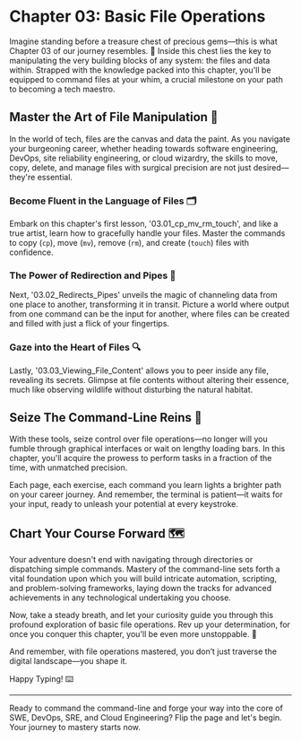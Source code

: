 # Chapter 03: Basic File Operations

Imagine standing before a treasure chest of precious gems—this is what Chapter 03 of our journey resembles. 💎 Inside this chest lies the key to manipulating the very building blocks of any system: the files and data within. Strapped with the knowledge packed into this chapter, you'll be equipped to command files at your whim, a crucial milestone on your path to becoming a tech maestro.

## Master the Art of File Manipulation 🎨

In the world of tech, files are the canvas and data the paint. As you navigate your burgeoning career, whether heading towards software engineering, DevOps, site reliability engineering, or cloud wizardry, the skills to move, copy, delete, and manage files with surgical precision are not just desired—they're essential.

### Become Fluent in the Language of Files 🗂

Embark on this chapter's first lesson, '03.01_cp_mv_rm_touch', and like a true artist, learn how to gracefully handle your files. Master the commands to copy (`cp`), move (`mv`), remove (`rm`), and create (`touch`) files with confidence.

### The Power of Redirection and Pipes 🚰

Next, '03.02_Redirects_Pipes' unveils the magic of channeling data from one place to another, transforming it in transit. Picture a world where output from one command can be the input for another, where files can be created and filled with just a flick of your fingertips.

### Gaze into the Heart of Files 🔍

Lastly, '03.03_Viewing_File_Content' allows you to peer inside any file, revealing its secrets. Glimpse at file contents without altering their essence, much like observing wildlife without disturbing the natural habitat.

## Seize The Command-Line Reins 🏇

With these tools, seize control over file operations—no longer will you fumble through graphical interfaces or wait on lengthy loading bars. In this chapter, you'll acquire the prowess to perform tasks in a fraction of the time, with unmatched precision.

Each page, each exercise, each command you learn lights a brighter path on your career journey. And remember, the terminal is patient—it waits for your input, ready to unleash your potential at every keystroke.

## Chart Your Course Forward 🗺

Your adventure doesn't end with navigating through directories or dispatching simple commands. Mastery of the command-line sets forth a vital foundation upon which you will build intricate automation, scripting, and problem-solving frameworks, laying down the tracks for advanced achievements in any technological undertaking you choose.

Now, take a steady breath, and let your curiosity guide you through this profound exploration of basic file operations. Rev up your determination, for once you conquer this chapter, you'll be even more unstoppable. 🌟

And remember, with file operations mastered, you don’t just traverse the digital landscape—you shape it.

Happy Typing! ⌨️

---

Ready to command the command-line and forge your way into the core of SWE, DevOps, SRE, and Cloud Engineering? Flip the page and let's begin. Your journey to mastery starts now.